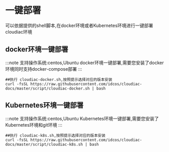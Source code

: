 # 一键部署

可以依据提供的shell脚本,在docker环境或者Kubernetes环境进行一键部署cloudiac环境

## docker环境一键部署
:::note
支持操作系统:centos,Ubuntu
docker环境一键部署,需要您安装了docker环境同时支持docker-compose部署
:::

```shell
##执行 cloudiac-docker.sh,按照提示选择对应的版本安装
curl -fsSL https://raw.githubusercontent.com/idcos/cloudiac-docs/master/script/cloudiac-docker.sh | bash
```

## Kubernetes环境一键部署
:::note
支持操作系统:centos,Ubuntu
Kubernetes环境一键部署,需要您安装了Kubernetes环境和git环境
:::

```shell
##执行 cloudiac-k8s.sh,按照提示选择对应的版本安装
curl -fsSL https://raw.githubusercontent.com/idcos/cloudiac-docs/master/script/cloudiac-k8s.sh | bash
```